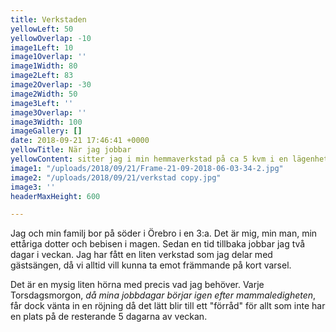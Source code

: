 ```yaml
---
title: Verkstaden
yellowLeft: 50
yellowOverlap: -10
image1Left: 10
image1Overlap: ''
image1Width: 80
image2Left: 83
image2Overlap: -30
image2Width: 50
image3Left: ''
image3Overlap: ''
image3Width: 100
imageGallery: []
date: 2018-09-21 17:46:41 +0000
yellowTitle: När jag jobbar
yellowContent: sitter jag i min hemmaverkstad på ca 5 kvm i en lägenhet i Örebro.
image1: "/uploads/2018/09/21/Frame-21-09-2018-06-03-34-2.jpg"
image2: "/uploads/2018/09/21/verkstad copy.jpg"
image3: ''
headerMaxHeight: 600

---
```

Jag och min familj bor på söder i Örebro i en 3:a. Det är mig, min man, min ettåriga dotter och bebisen i magen. Sedan en tid tillbaka jobbar jag två dagar i veckan. Jag har fått en liten verkstad som jag delar med gästsängen, då vi alltid vill kunna ta emot främmande på kort varsel.   
  
Det är en mysig liten hörna med precis vad jag behöver. Varje Torsdagsmorgon, _då mina jobbdagar börjar igen efter mammaledigheten_, får dock vänta in en röjning då det lätt blir till ett "förråd" för allt som inte har en plats på de resterande 5 dagarna av veckan.